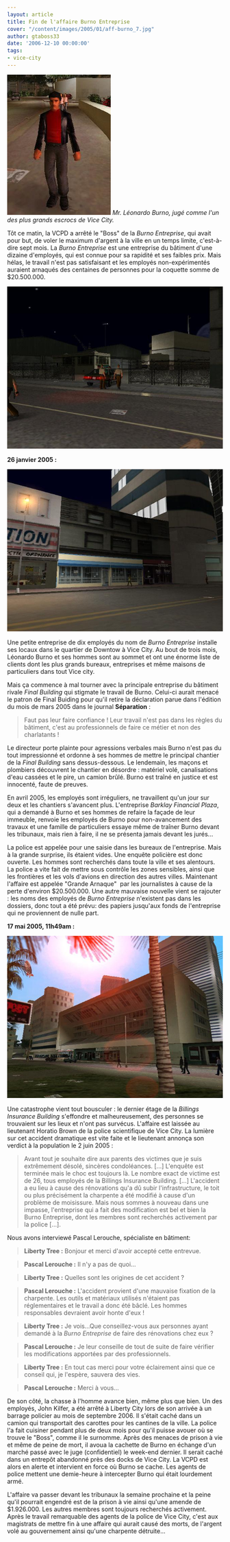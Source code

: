 ```yaml
---
layout: article
title: Fin de l'affaire Burno Entreprise
cover: "/content/images/2005/01/aff-burno_7.jpg"
author: gtaboss33
date: '2006-12-10 00:00:00'
tags:
- vice-city
---
```


![Mr. Léonardo Burno, jugé comme l'un des plus grands escrocs de Vice City.](/content/images/2005/01/aff-burno_6.jpg)
_Mr. Léonardo Burno, jugé comme l'un des plus grands escrocs de Vice City._

Tôt ce matin, la VCPD a arrêté le "Boss" de la _Burno Entreprise_, qui avait pour but, de voler le maximum d'argent à la ville en un temps limite, c'est-à-dire&nbsp;sept mois. La _Burno Entreprise_ est une entreprise du bâtiment d'une dizaine d'employés, qui est&nbsp;connue pour sa rapidité et ses faibles prix. Mais hélas, le travail n'est pas satisfaisant et les employés non-expérimentés auraient arnaqués des centaines de personnes pour la coquette somme de $20.500.000.

![](/content/images/2005/01/aff-burno_7.jpg)

**26&nbsp;janvier 2005 :**

![](/content/images/2005/01/aff-burno_3.jpg)

Une petite entreprise de dix employés du nom de _Burno Entreprise_ installe ses locaux dans le quartier de Downtow à Vice City. Au bout de trois mois, Léonardo Burno et ses hommes sont au sommet et ont une énorme liste de clients dont les plus grands bureaux, entreprises et même maisons de particuliers dans tout Vice city.

Mais&nbsp;ça commence à mal tourner avec la principale entreprise du bâtiment rivale _Final Building_ qui stigmate le travail de Burno. Celui-ci aurait menacé le patron de&nbsp;Final Buiding pour qu'il retire la déclaration parue dans l'édition du mois de&nbsp;mars 2005&nbsp;dans le journal **Séparation** :

> Faut pas leur faire confiance ! Leur travail n'est pas dans les règles du bâtiment, c'est au professionnels de faire ce métier et non des charlatants !

Le directeur porte plainte pour agressions verbales mais Burno n'est pas du tout impressionné et ordonne à ses hommes de mettre le principal chantier de la&nbsp;_Final Building_&nbsp;sans dessus-dessous. Le lendemain, les maçons et plombiers découvrent le chantier en désordre : matériel volé, canalisations d'eau cassées et le pire, un camion brûlé. Burno est traîné en justice et est innocenté, faute de preuves.

En&nbsp;avril 2005, les employés sont irréguliers, ne travaillent qu'un jour sur deux et les chantiers s'avancent plus. L'entreprise _Barklay Financial Plaza_, qui a demandé à Burno et ses hommes de refaire la façade de leur immeuble, renvoie les employés de Burno pour non-avancement des travaux et une&nbsp;famille de particuliers essaye même de traîner&nbsp;Burno devant les tribunaux, mais rien&nbsp;à faire, il ne se&nbsp;présenta jamais devant les jurés...

La police est appelée&nbsp;pour une saisie dans les bureaux de&nbsp;l'entreprise. Mais à la grande surprise,&nbsp;ils étaient&nbsp;vides. Une enquête policière est donc ouverte. Les hommes sont recherchés dans toute la ville et ses alentours. La police a vite&nbsp;fait de mettre&nbsp;sous contrôle les zones sensibles, ainsi que les frontières et les vols d'avions en direction des autres villes. Maintenant l'affaire est&nbsp;appelée "Grande Arnaque"&nbsp; par les journalistes à cause de la perte d'environ $20.500.000. Une autre mauvaise nouvelle vient se rajouter : les noms des employés de _Burno Entreprise_ n'existent pas dans les dossiers, donc tout a été prévu: des papiers jusqu'aux fonds de l'entreprise qui ne proviennent de nulle part.

**17&nbsp;mai 2005, 11h49am :**

![](/content/images/2005/01/aff-burno_2.jpg)

Une catastrophe vient tout bousculer : le dernier étage de la _Billings Insurance Building_ s'effondre et malheureusement, des personnes se trouvaient sur les lieux&nbsp;et n'ont pas survécus. L'affaire est laissée au lieutenant Horatio Brown de la police scientifique de Vice City. La lumière sur cet accident dramatique est vite faite et le lieutenant annonça son verdict à la population le 2&nbsp;juin 2005 :

> Avant tout je souhaite dire aux parents des victimes que je suis extrêmement désolé, sincères condoléances. [...] L'enquête est terminée mais le choc est toujours là. Le nombre exact de victime est de 26, tous employés de la Billings Insurance Building. [...] L'accident a eu lieu&nbsp;à cause des&nbsp;rénovations qu'a dû subir l'infrastructure, le toit ou plus précisément la charpente a été modifié à cause d'un problème de moisissure.&nbsp;Mais nous sommes à nouveau dans une impasse, l'entreprise qui a fait des modification est bel et bien la Burno Entreprise, dont les membres sont recherchés activement par la police [...].

Nous avons interviewé Pascal Lerouche, spécialiste en bâtiment:

> **Liberty Tree :** Bonjour et merci d'avoir accepté cette entrevue.

> **Pascal Lerouche :** Il n'y a pas de quoi...

> **Liberty Tree :** Quelles sont les origines de cet accident ?

> **Pascal Lerouche :** L'accident provient d'une mauvaise fixation de la charpente. Les outils et matériaux utilisés n'étaient pas réglementaires et le travail a donc été&nbsp;bâclé. Les hommes responsables devraient avoir honte d'eux !

> **Liberty Tree :** Je vois...Que conseillez-vous aux personnes ayant demandé à la _Burno Entreprise_ de faire des rénovations chez eux ?

> **Pascal Lerouche :** Je leur conseille de tout de suite de&nbsp;faire vérifier les modifications apportées par des professionnels.

> **Liberty Tree :** En tout cas merci pour votre éclairement ainsi que ce conseil qui, je l'espère, sauvera des vies.

> **Pascal Lerouche :** Merci à vous...

De son côté, la chasse à l'homme avance bien, même plus que bien. Un des employés, John Kilfer,&nbsp;a été&nbsp;arrêté à Liberty City lors de son arrivée à&nbsp;un barrage policier&nbsp;au mois de&nbsp;septembre 2006. Il s'était caché dans un camion qui transportait des carottes pour les cantines de la ville. La police l'a fait cuisiner pendant plus de deux mois pour qu'il puisse avouer où se trouve le "Boss", comme il le surnomme. Après des menaces de prison à vie et même de peine de mort, il avoua la cachette de Burno en échange d'un marché passé avec le juge (confidentiel) le week-end dernier. Il serait caché dans un entrepôt abandonné près des docks de Vice City. La VCPD est alors en alerte et intervient en force où Burno se cache. Les agents de police mettent une demie-heure&nbsp;à intercepter Burno qui était lourdement armé.

L'affaire va passer devant les tribunaux la semaine prochaine et la peine qu'il pourrait engendré&nbsp;est de la&nbsp;prison à vie ainsi qu'une amende de $1.926.000. Les autres membres sont toujours recherchés activement. Après&nbsp;le travail remarquable des agents de la police de Vice City, c'est aux magistrats de mettre fin à une affaire qui aurait causé des morts, de l'argent volé au gouvernement&nbsp;ainsi qu'une charpente détruite...